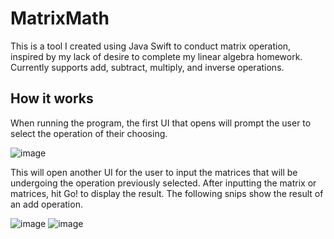 # MatrixMath
This is a tool I created using Java Swift to conduct matrix operation, inspired by my lack of desire to complete my linear algebra homework. Currently supports add, subtract, multiply, and inverse operations. 
## How it works
When running the program, the first UI that opens will prompt the user to select the operation of their choosing.

![image](https://user-images.githubusercontent.com/71283324/160220747-4fb06afb-c764-488a-a51a-2000350b19f6.png)

This will open another UI for the user to input the matrices that will be undergoing the operation previously selected. After inputting the matrix or matrices, hit Go! to display the result. The following snips show the result of an add operation. 

![image](https://user-images.githubusercontent.com/71283324/160221074-a351a2ea-c568-4684-8f6b-bc69996a812a.png) ![image](https://user-images.githubusercontent.com/71283324/160221195-6f2d021f-5f51-4905-bf88-ebff3f49a0f9.png)





